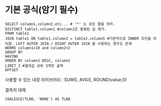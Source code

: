 # 기본 공식(암기 필수)
~~~
SELECT column1,column2,etc... # '*' 는 모든 열을 의미.
DISTINCT table1.column1 #column1은 중복된 값 제거.
FROM table1
JOIN table1 ON table1.column2 = table2.column5 #기본적으로 INNER 조인을 의미함. LEFT OUTER JOIN / RIGHT OUTER JOIN 을 사용하는 경우도 존재
WEHRE column1>10 and column2>2
GROUP BY
HAVING
ORDER BY column1 DESC, column2
LIMIT 3 #결과값 상위 3개만 출력
OFFSET
~~~



사용할 수 있는 내장 라이브러리 : SUM(), AVG(), ROUND(value,0)  


결측치 대체
~~~
COALESCE(TLNO, 'NONE') AS TLNO
~~~
